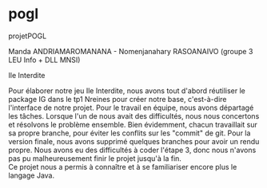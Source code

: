 # pogl
projetPOGL

Manda ANDRIAMAROMANANA - Nomenjanahary RASOANAIVO (groupe 3 LEU Info + DLL MNSI)

Ile Interdite

Pour élaborer notre jeu Ile Interdite, nous avons tout d'abord réutiliser le package IG dans le tp1 Nreines pour créer notre base, c'est-à-dire l'interface de notre projet. Pour le travail en équipe, nous avons départagé les tâches. Lorsque l'un de nous avait des difficultés, nous nous concertons et résolvons le problème ensemble.
Bien évidemment, chacun travaillait sur sa propre branche, pour éviter les conflits sur les "commit" de git. Pour la version finale, nous avons supprimé quelques branches pour avoir un rendu propre. Nous avons eu des difficultés à coder l'étape 3, donc nous n'avons pas pu malheureusement finir le projet jusqu'à la fin.  
Ce projet nous a permis à connaître et à se familiariser encore plus le langage Java.  
